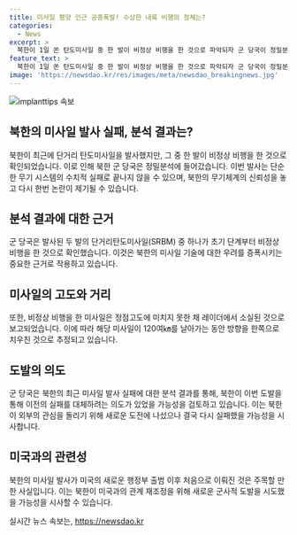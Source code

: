 ```yaml
---
title: 미사일 평양 인근 공중폭발! 수상한 내륙 비행의 정체는?
categories:
  - News
excerpt: >
  북한이 1일 쏜 탄도미사일 중 한 발이 비정상 비행을 한 것으로 파악되자 군 당국이 정밀분석에 나섰다. 이는 이주 전 공중폭발로 끝난 미사일 실패를 만회하려다가 또 실패했을 가능성을 제기한다. 또한, 미사일의 불량률을 부각시킨다는 우려도 나온다. 또한, 최근 미사일 시험발사 실패에 대한 북한의 도발 시도로 이해할 수도 있고, 해당 미사일이 수출용 미사일의 성능 개량이나 과시 목적으로 발사된 것으로 추정되지만, 이에 대한 의문도 제기된다.
feature_text: >
  북한이 1일 쏜 탄도미사일 중 한 발이 비정상 비행을 한 것으로 파악되자 군 당국이 정밀분석에 나섰다. 이는 이주 전 공중폭발로 끝난 미사일 실패를 만회하려다가 또 실패했을 가능성을 제기한다. 또한, 미사일의 불량률을 부각시킨다는 우려도 나온다. 또한, 최근 미사일 시험발사 실패에 대한 북한의 도발 시도로 이해할 수도 있고, 해당 미사일이 수출용 미사일의 성능 개량이나 과시 목적으로 발사된 것으로 추정되지만, 이에 대한 의문도 제기된다.
image: 'https://newsdao.kr/res/images/meta/newsdao_breakingnews.jpg'
---
```


<p><img src="https://newsdao.kr/res/images/meta/newsdao_breakingnews.jpg" alt="implanttips 속보" /></p>

<h2 data-ke-size="size26">북한의 미사일 발사 실패, 분석 결과는?</h2>

<p>북한이 최근에 단거리 탄도미사일을 발사했지만, 그 중 한 발이 비정상 비행을 한 것으로 확인되었습니다. 이로 인해 북한 군 당국은 정밀분석에 들어갔습니다. 이번 발사는 단순한 무기 시스템의 수치적 실패로 끝나지 않을 수 있으며, 북한의 무기체계의 신뢰성을 놓고 다시 한번 논란이 제기될 수 있습니다.</p>

<h2 data-ke-size="size26">분석 결과에 대한 근거</h2>

<p>군 당국은 발사된 두 발의 단거리탄도미사일(SRBM) 중 하나가 초기 단계부터 비정상 비행을 한 것으로 확인했습니다. 이것은 북한의 미사일 기술에 대한 우려를 증폭시키는 중요한 근거로 작용하고 있습니다.</p>

<h2 data-ke-size="size26">미사일의 고도와 거리</h2>

<p>또한, 비정상 비행을 한 미사일은 정점고도에 미치지 못한 채 레이더에서 소실된 것으로 보고되었습니다. 이에 따라 해당 미사일이 120여㎞를 날아가는 동안 방향을 한쪽으로 치우친 것으로 추정되고 있습니다.</p>

<h2 data-ke-size="size26">도발의 의도</h2>

<p>군 당국은 북한의 최근 미사일 발사 실패에 대한 분석 결과를 통해, 북한이 이번 도발을 통해 이전의 실패를 대체하려는 의도가 있었을 가능성을 검토하고 있습니다. 이는 북한이 외부의 관심을 돌리기 위해 새로운 도전에 나섰으나 결국 다시 실패했을 가능성을 시사합니다.</p>

<h2 data-ke-size="size26">미국과의 관련성</h2>

<p>북한의 미사일 발사가 미국의 새로운 행정부 출범 이후 처음으로 이뤄진 것은 주목할 만한 사실입니다. 이는 북한이 미국과의 관계 재조정을 위해 새로운 군사적 도발을 시도했을 가능성을 시사할 수 있습니다.</p>
실시간 뉴스 속보는, <a href="https://newsdao.kr" rel="dofollow">https://newsdao.kr</a>


